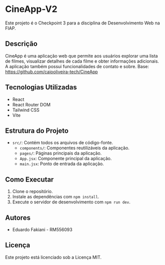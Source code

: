 # CineApp-V2

Este projeto é o Checkpoint 3 para a disciplina de Desenvolvimento Web na FIAP.

## Descrição

CineApp é uma aplicação web que permite aos usuários explorar uma lista de filmes, visualizar detalhes de cada filme e obter informações adicionais. A aplicação também possui funcionalidades de contato e sobre.
Base: https://github.com/caiooliveira-tech/CineApp

## Tecnologias Utilizadas

- React
- React Router DOM
- Tailwind CSS
- Vite

## Estrutura do Projeto

- `src/`: Contém todos os arquivos de código-fonte.
  - `components/`: Componentes reutilizáveis da aplicação.
  - `pages/`: Páginas principais da aplicação.
  - `App.jsx`: Componente principal da aplicação.
  - `main.jsx`: Ponto de entrada da aplicação.

## Como Executar

1. Clone o repositório.
2. Instale as dependências com `npm install`.
3. Execute o servidor de desenvolvimento com `npm run dev`.

## Autores

- Eduardo Fakiani - RM556093

## Licença

Este projeto está licenciado sob a Licença MIT.

